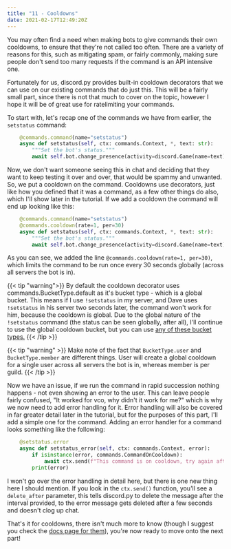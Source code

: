 ```yaml
---
title: "11 - Cooldowns"
date: 2021-02-17T12:49:20Z
---
```


You may often find a need when making bots to give commands their own cooldowns, to ensure that they're not called too often. There are a variety of reasons for this, such as mitigating spam, or fairly commonly, making sure people don't send too many requests if the command is an API intensive one.

Fortunately for us, discord.py provides built-in cooldown decorators that we can use on our existing commands that do just this. This will be a fairly small part, since there is not that much to cover on the topic, however I hope it will be of great use for ratelimiting your commands.

To start with, let's recap one of the commands we have from earlier, the `setstatus` command:

```py
    @commands.command(name="setstatus")
    async def setstatus(self, ctx: commands.Context, *, text: str):
        """Set the bot's status."""
        await self.bot.change_presence(activity=discord.Game(name=text))
```

Now, we don't want someone seeing this in chat and deciding that they want to keep testing it over and over, that would be spammy and unwanted. So, we put a cooldown on the command. Cooldowns use decorators, just like how you defined that it was a command, as a few other things do also, which I'll show later in the tutorial. If we add a cooldown the command will end up looking like this:

```py
    @commands.command(name="setstatus")
    @commands.cooldown(rate=1, per=30)
    async def setstatus(self, ctx: commands.Context, *, text: str):
        """Set the bot's status."""
        await self.bot.change_presence(activity=discord.Game(name=text))
```

As you can see, we added the line `@commands.cooldown(rate=1, per=30)`, which limits the command to be run once every 30 seconds globally (across all servers the bot is in).

{{< tip "warning">}}
By default the cooldown decorator uses commands.BucketType.default as it's bucket type - which is a global bucket. This means if I use `!setstatus` in my server, and Dave uses `!setstatus` in his server two seconds later, the command won't work for him, because the cooldown is global. Due to the global nature of the `!setstatus` command (the status can be seen globally, after all), I'll continue to use the global cooldown bucket, but you can use [any of these bucket types.](https://discordpy.readthedocs.io/en/latest/ext/commands/api.html#discord.discord.ext.commands.BucketType)
{{< /tip >}}

{{< tip "warning" >}}
Make note of the fact that `BucketType.user` and `BucketType.member` are different things. User will create a global cooldown for a single user across all servers the bot is in, whereas member is per guild.
{{< /tip >}}

Now we have an issue, if we run the command in rapid succession nothing happens - not even showing an error to the user. This can leave people fairly confused, "It worked for vco, why didn't it work for me?" which is why we now need to add error handling for it. Error handling will also be covered in far greater detail later in the tutorial, but for the purposes of this part, I'll add a simple one for the command. Adding an error handler for a command looks something like the following:

```py
    @setstatus.error
    async def setstatus_error(self, ctx: commands.Context, error):
        if isinstance(error, commands.CommandOnCooldown):
            await ctx.send(f"This command is on cooldown, try again after {round(error.retry_after)} seconds.", delete_after=5)
        print(error)
```

I won't go over the error handling in detail here, but there is one new thing here I should mention. If you look in the `ctx.send()` function, you'll see a `delete_after` parameter, this tells discord.py to delete the message after the interval provided, to the error message gets deleted after a few seconds and doesn't clog up chat.

That's it for cooldowns, there isn't much more to know (though I suggest you check the [docs page for them](https://discordpy.readthedocs.io/en/latest/ext/commands/api.html#discord.ext.commands.cooldown)), you're now ready to move onto the next part!
